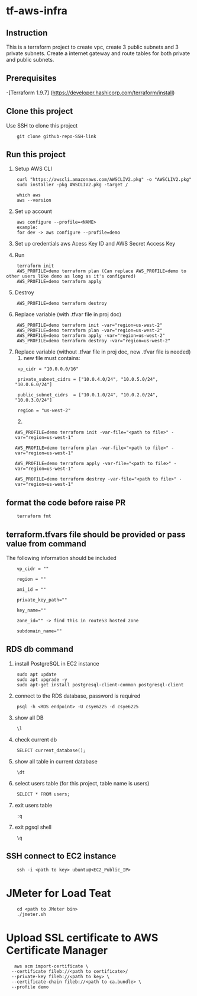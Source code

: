 # tf-aws-infra

## Instruction

This is a terraform project to create vpc, create 3 public subnets and 3 private subnets. Create a internet gateway and route tables for both private and public subnets.

## Prerequisites
-[Terraform 1.9.7] (https://developer.hashicorp.com/terraform/install)

## Clone this project
Use SSH to clone this project

```
    git clone github-repo-SSH-link
```

## Run this project
1. Setup AWS CLI
```
    curl "https://awscli.amazonaws.com/AWSCLIV2.pkg" -o "AWSCLIV2.pkg"
    sudo installer -pkg AWSCLIV2.pkg -target /

    which aws
    aws --version
```

2. Set up account
```
    aws configure --profile=<NAME>
    example: 
    for dev -> aws configure --profile=demo
```

3. Set up credentials
   aws Acess Key ID and AWS Secret Access Key

4. Run
```
    terraform init  
    AWS_PROFILE=demo terraform plan (Can replace AWS_PROFILE=demo to other users like demo as long as it's configured)
    AWS_PROFILE=demo terraform apply  
```
5. Destroy
```
    AWS_PROFILE=demo terraform destroy  
```
6. Replace variable (with .tfvar file in proj doc)
```
    AWS_PROFILE=demo terraform init -var="region=us-west-2"
    AWS_PROFILE=demo terraform plan -var="region=us-west-2"
    AWS_PROFILE=demo terraform apply -var="region=us-west-2"
    AWS_PROFILE=demo terraform destroy -var="region=us-west-2"
```

7. Replace variable (without .tfvar file in proj doc, new .tfvar file is needed)
    1. new file must contains:
   ```
    vp_cidr = "10.0.0.0/16"

    private_subnet_cidrs = ["10.0.4.0/24", "10.0.5.0/24", "10.0.6.0/24"]

    public_subnet_cidrs  = ["10.0.1.0/24", "10.0.2.0/24", "10.0.3.0/24"]

    region = "us-west-2"
    ```
    2. 
    ```
    AWS_PROFILE=demo terraform init -var-file="<path to file>" -var="region=us-west-1"

    AWS_PROFILE=demo terraform plan -var-file="<path to file>" -var="region=us-west-1"

    AWS_PROFILE=demo terraform apply -var-file="<path to file>" -var="region=us-west-1"

    AWS_PROFILE=demo terraform destroy -var-file="<path to file>" -var="region=us-west-1"
    ```

## format the code before raise PR

```
    terraform fmt
```


## terraform.tfvars file should be provided or pass value from command
The following information should be included
```
    vp_cidr = ""

    region = ""

    ami_id = ""

    private_key_path=""

    key_name=""

    zone_id="" -> find this in route53 hosted zone

    subdomain_name=""
```


## RDS db command

1. install PostgreSQL in EC2 instance

```
    sudo apt update
    sudo apt upgrade -y
    sudo apt-get install postgresql-client-common postgresql-client
```
2. connect to the RDS database, password is required

```
    psql -h <RDS endpoint> -U csye6225 -d csye6225
```
3. show all DB
```
    \l
```
4. check current db
```
    SELECT current_database();
```
5. show all table in current database
```
    \dt
```
6. select users table (for this project, table name is users)
```
    SELECT * FROM users;
```
7. exit users table 
```
    :q
```
7. exit pgsql shell 
```
    \q
```

## SSH connect to EC2 instance
```
    ssh -i <path to key> ubuntu@<EC2_Public_IP>
```


# JMeter for Load Teat
```
    cd <path to JMeter bin>
    ./jmeter.sh
```

# Upload SSL certificate to AWS Certificate Manager
```
   aws acm import-certificate \
  --certificate fileb://<path to certificate>/
  --private-key fileb://<path to key> \
  --certificate-chain fileb://<path to ca.bundle> \
  --profile demo 
```